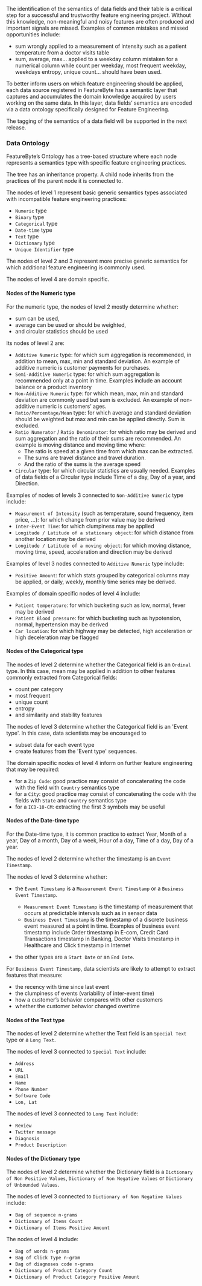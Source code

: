 The identification of the semantics of data fields and their table is a critical step for a successful and trustworthy feature engineering project. Without this knowledge, non-meaningful and noisy features are often produced and important signals are missed. Examples of common mistakes and missed opportunities include:

* sum wrongly applied to a measurement of intensity such as a patient temperature from a doctor visits table
* sum, average, max… applied to a weekday column mistaken for a numerical column while count per weekday, most frequent weekday, weekdays entropy, unique count… should have been used.

To better inform users on which feature engineering should be applied, each data source registered in FeatureByte has a semantic layer that captures and accumulates the domain knowledge acquired by users working on the same data. In this layer, data fields’ semantics are encoded via a data ontology specifically designed for Feature Engineering.

The tagging of the semantics of a data field will be supported in the next release.

### Data Ontology
FeatureByte’s Ontology has a tree-based structure where each node represents a semantics type with specific feature engineering practices.

The tree has an inheritance property. A child node inherits from the practices of the parent node it is connected to.

The nodes of level 1 represent basic generic semantics types associated with incompatible feature engineering practices:

* `Numeric` type
* `Binary` type
* `Categorical` type
* `Date-time` type
* `Text` type
* `Dictionary` type
* `Unique Identifier` type

The nodes of level 2 and 3 represent more precise generic semantics for which additional feature engineering is commonly used.

The nodes of level 4 are domain specific.

#### Nodes of the Numeric type

For the numeric type, the nodes of level 2 mostly determine whether:

* sum can be used,
* average can be used or should be weighted,
* and circular statistics should be used

Its nodes of level 2 are:

* `Additive Numeric` type: for which sum aggregation is recommended, in addition to mean, max, min and standard deviation. An example of additive numeric is customer payments for purchases.
* `Semi-Additive Numeric` type: for which sum aggregation is recommended only at a point in time. Examples include an account balance or a product inventory
* `Non-Additive Numeric` type: for which mean, max, min and standard deviation are commonly used but sum is excluded. An example of non-additive numeric is customers’ ages.
* `Ratio/Percentage/Mean` type: for which average and standard deviation should be weighted but max and min can be applied directly. Sum is excluded.
* `Ratio Numerator` / `Ratio Denominator`: for which ratio may be derived and sum aggregation and the ratio of their sums are recommended. An example is moving distance and moving time where:
    * The ratio is speed at a given time from which max can be extracted.
    * The sums are travel distance and travel duration.
    * And the ratio of the sums is the average speed
* `Circular` type: for which circular statistics are usually needed. Examples of data fields of a Circular type include Time of a day, Day of a year, and Direction.

Examples of nodes of levels 3 connected to `Non-Additive Numeric` type include:

* `Measurement of Intensity` (such as temperature, sound frequency, item price, …): for which change from prior value may be derived 
* `Inter-Event Time`: for which clumpiness may be applied
* `Longitude / Latitude of a stationary object`: for which distance from another location may be derived
* `Longitude / Latitude of a moving object`: for which moving distance, moving time, speed, acceleration and direction may be derived

Examples of level 3 nodes connected to `Additive Numeric` type include:

* `Positive Amount`: for which stats grouped by categorical columns may be applied, or daily, weekly, monthly time series may be derived.

Examples of domain specific nodes of level 4 include:

* `Patient temperature`: for which bucketing such as low, normal, fever may be derived
* `Patient Blood pressure`: for which bucketing such as hypotension, normal, hypertension may be derived
* `Car location`: for which highway may be detected, high acceleration or high deceleration may be flagged

#### Nodes of the Categorical type

The nodes of level 2 determine whether the Categorical field is an `Ordinal` type. In this case, mean may be applied in addition to other features commonly extracted from Categorical fields:

* count per category
* most frequent
* unique count
* entropy
* and similarity and stability features

The nodes of level 3 determine whether the Categorical field is an 'Event type'. In this case, data scientists may be encouraged to

* subset data for each event type
* create features from the 'Event type' sequences.

The domain specific nodes of level 4 inform on further feature engineering that may be required:

* for a `Zip Code`: good practice may consist of concatenating the code with the field with `Country` semantics type
* for a `City`: good practice may consist of concatenating the code with the fields with `State` and `Country` semantics type
* for a `ICD-10-CM`: extracting the first 3 symbols may be useful

#### Nodes of the Date-time type

For the Date-time type, it is common practice to extract Year, Month of a year, Day of a month, Day of a week, Hour of a day, Time of a day, Day of a year.

The nodes of level 2 determine whether the timestamp is an `Event Timestamp`. 

The nodes of level 3 determine whether:

* the `Event Timestamp` is a `Measurement Event Timestamp` or a `Business Event Timestamp`.
  * `Measurement Event Timestamp` is the timestamp of measurement that occurs at predictable intervals such as in sensor data
  * `Business Event Timestamp` is the timestamp of a discrete business event measured at a point in time. Examples of business event timestamp include Order timestamp in E-com, Credit Card Transactions timestamp in Banking, Doctor Visits timestamp in Healthcare and Click timestamp in Internet

* the other types are a `Start Date` or an `End Date`.

For `Business Event Timestamp`, data scientists are likely to attempt to extract features that measure:

* the recency with time since last event
* the clumpiness of events (variability of inter-event time)
* how a customer’s behavior compares with other customers 
* whether the customer behavior changed overtime

#### Nodes of the Text type

The nodes of level 2 determine whether the Text field is an `Special Text` type or a `Long Text`.

The nodes of level 3 connected to `Special Text` include:

* `Address`
* `URL`
* `Email`
* `Name`
* `Phone Number`
* `Software Code`
* `Lon, Lat`

The nodes of level 3 connected to `Long Text` include:

* `Review`
* `Twitter message`
* `Diagnosis`
* `Product Description`

#### Nodes of the Dictionary type

The nodes of level 2 determine whether the Dictionary field is a `Dictionary of Non Positive Values`,  `Dictionary of Non Negative Values` or  `Dictionary of Unbounded Values`.

The nodes of level 3 connected to `Dictionary of Non Negative Values` include:

* `Bag of sequence n-grams`
* `Dictionary of Items Count`
* `Dictionary of Items Positive Amount`


The nodes of level 4 include:

* `Bag of words n-grams`
* `Bag of Click Type n-gram`
* `Bag of diagnoses code n-grams`
* `Dictionary of Product Category Count`
* `Dictionary of Product Category Positive Amount`
